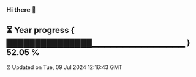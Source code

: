 ### Hi there 👋
⏳ Year progress { ███████████████▁▁▁▁▁▁▁▁▁▁▁▁▁▁▁ } 52.05 %
---
⏰ Updated on Tue, 09 Jul 2024 12:16:43 GMT

